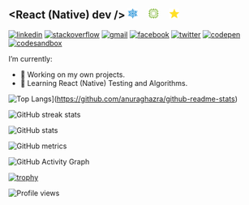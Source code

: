 <!-- ![<React (Native) dev />](https://github.com/footios/footios/blob/main/sunrise.jpg) -->
## <React (Native) dev />  <a href='https://archiveprogram.github.com/'><img src='https://raw.githubusercontent.com/acervenky/animated-github-badges/master/assets/acbadge.gif' width='20' height='20'></a> <a href='https://docs.github.com/en/developers'><img src='https://raw.githubusercontent.com/acervenky/animated-github-badges/master/assets/devbadge.gif' width='20' height='20'></a> <a href='https://stars.github.com/'><img src='https://raw.githubusercontent.com/acervenky/animated-github-badges/master/assets/starbadge.gif' width='20' height='20'></a> 

[<img src='https://cdn.jsdelivr.net/npm/simple-icons@3.0.1/icons/linkedin.svg' alt='linkedin' height='40'>](https://www.linkedin.com/in/fotios-tsakiris-72331b170//)  [<img src='https://cdn.jsdelivr.net/npm/simple-icons@3.0.1/icons/stackoverflow.svg' alt='stackoverflow' height='40'>](https://stackoverflow.com/users/fotios-tsakiris)  [<img src='https://cdn.jsdelivr.net/npm/simple-icons@3.0.1/icons/gmail.svg' alt='gmail' height='40'>](footios76@gmail.com)  [<img src='https://cdn.jsdelivr.net/npm/simple-icons@3.0.1/icons/facebook.svg' alt='facebook' height='40'>](https://www.facebook.com/footios.tsakiris.1/)  [<img src='https://cdn.jsdelivr.net/npm/simple-icons@3.0.1/icons/twitter.svg' alt='twitter' height='40'>](https://twitter.com/fooTios76)  [<img src='https://cdn.jsdelivr.net/npm/simple-icons@3.0.1/icons/codepen.svg' alt='codepen' height='40'>](https://codepen.io/fooTios)  [<img src='https://cdn.jsdelivr.net/npm/simple-icons@3.0.1/icons/codesandbox.svg' alt='codesandbox' height='40'>](https://codesandbox.io/u/footios)  

I’m currently:
- 🔭 Working on my own projects. 
- 🌱 Learning React (Native) Testing and Algorithms. 

![Top Langs](https://github-readme-stats.vercel.app/api/top-langs/?username=footios)](https://github.com/anuraghazra/github-readme-stats)

![GitHub streak stats](https://github-readme-streak-stats.herokuapp.com/?user=footios)  

![GitHub stats](https://github-readme-stats.vercel.app/api?username=footios&show_icons=true&count_private=true)  

![GitHub metrics](https://metrics.lecoq.io/footios)  

![GitHub Activity Graph](https://activity-graph.herokuapp.com/graph?username=footios)  




[![trophy](https://github-profile-trophy.vercel.app/?username=footios)](https://github.com/ryo-ma/github-profile-trophy)

![Profile views](https://gpvc.arturio.dev/footios)  

